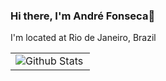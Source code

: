 ### Hi there, I'm André Fonseca👋
I'm located at Rio de Janeiro, Brazil 

<table>
  <td>
      <img
        align="left"
        src="https://github-readme-stats.vercel.app/api/top-langs/?username=deco89&theme=dark&hide_border=false&include_all_commits=true&count_private=true&layout=compact"
        alt="Github Stats"
      />
    </td>
</table>

<!--
**deco89/deco89** is a ✨ _special_ ✨ repository because its `README.md` (this file) appears on your GitHub profile.

Here are some ideas to get you started:

- 🔭 I’m currently working on ...
- 🌱 I’m currently learning Java and dependencies
- 👯 I’m looking to collaborate on ...
- 🤔 I’m looking for help with ...
- 💬 Ask me about ...
- 📫 How to reach me: ...
- 😄 Pronouns: ...
- ⚡ Fun fact: ...
-->

